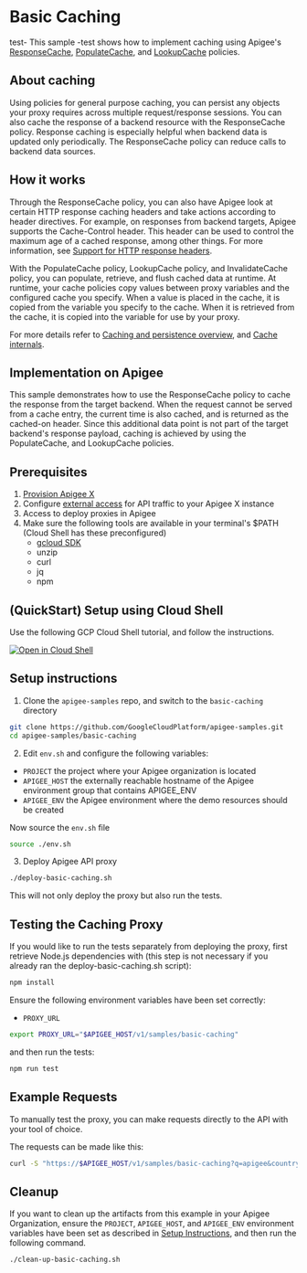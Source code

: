 # Basic Caching

test- This sample -test  shows how to implement caching using Apigee's [ResponseCache](https://cloud.google.com/apigee/docs/api-platform/reference/policies/response-cache-policy), [PopulateCache](https://cloud.google.com/apigee/docs/api-platform/reference/policies/populate-cache-policy), and [LookupCache](https://cloud.google.com/apigee/docs/api-platform/reference/policies/lookup-cache-policy) policies.

## About caching

Using policies for general purpose caching, you can persist any objects your proxy requires across multiple request/response sessions. You can also cache the response of a backend resource with the ResponseCache policy. Response caching is especially helpful when backend data is updated only periodically. The ResponseCache policy can reduce calls to backend data sources.

## How it works

Through the ResponseCache policy, you can also have Apigee look at certain HTTP response caching headers and take actions according to header directives. For example, on responses from backend targets, Apigee supports the Cache-Control header. This header can be used to control the maximum age of a cached response, among other things. For more information, see [Support for HTTP response headers](https://cloud.google.com/apigee/docs/api-platform/cache/http-response-caching).

With the PopulateCache policy, LookupCache policy, and InvalidateCache policy, you can populate, retrieve, and flush cached data at runtime. At runtime, your cache policies copy values between proxy variables and the configured cache you specify. When a value is placed in the cache, it is copied from the variable you specify to the cache. When it is retrieved from the cache, it is copied into the variable for use by your proxy.

For more details refer to [Caching and persistence overview](https://cloud.google.com/apigee/docs/api-platform/cache/persistence-tools), and [Cache internals](https://cloud.google.com/apigee/docs/api-platform/cache/cache-internals).

## Implementation on Apigee

This sample demonstrates how to use the ResponseCache policy to cache the response from the target backend. When the request cannot be served from a cache entry, the current time is also cached, and is returned as the cached-on header. Since this additional data point is not part of the target backend's response payload, caching is achieved by using the PopulateCache, and LookupCache policies.

## Prerequisites

1. [Provision Apigee X](https://cloud.google.com/apigee/docs/api-platform/get-started/provisioning-intro)
2. Configure [external access](https://cloud.google.com/apigee/docs/api-platform/get-started/configure-routing#external-access) for API traffic to your Apigee X instance
3. Access to deploy proxies in Apigee
4. Make sure the following tools are available in your terminal's $PATH (Cloud Shell has these preconfigured)
    * [gcloud SDK](https://cloud.google.com/sdk/docs/install)
    * unzip
    * curl
    * jq
    * npm

## (QuickStart) Setup using Cloud Shell

Use the following GCP Cloud Shell tutorial, and follow the instructions.

[![Open in Cloud Shell](https://gstatic.com/cloudssh/images/open-btn.png)](https://ssh.cloud.google.com/cloudshell/open?cloudshell_git_repo=https://github.com/GoogleCloudPlatform/apigee-samples&cloudshell_git_branch=main&cloudshell_workspace=.&cloudshell_tutorial=basic-caching/docs/cloudshell-tutorial.md)

## Setup instructions

1. Clone the `apigee-samples` repo, and switch to the `basic-caching` directory

``` bash
git clone https://github.com/GoogleCloudPlatform/apigee-samples.git
cd apigee-samples/basic-caching
```

2. Edit `env.sh` and configure the following variables:

* `PROJECT` the project where your Apigee organization is located
* `APIGEE_HOST` the externally reachable hostname of the Apigee environment group that contains APIGEE_ENV
* `APIGEE_ENV` the Apigee environment where the demo resources should be created

Now source the `env.sh` file

```bash
source ./env.sh
```

3. Deploy Apigee API proxy

``` bash
./deploy-basic-caching.sh
```

This will not only deploy the proxy but also run the tests.

## Testing the Caching Proxy

If you would like to run the tests separately from deploying the proxy, first retrieve Node.js dependencies with (this step is not necessary if you already ran the deploy-basic-caching.sh script):

``` bash
npm install
```

Ensure the following environment variables have been set correctly:

* `PROXY_URL`

``` bash
export PROXY_URL="$APIGEE_HOST/v1/samples/basic-caching"
```

and then run the tests:

``` bash
npm run test
```

## Example Requests

To manually test the proxy, you can make requests directly to the API with your tool of choice.

The requests can be made like this:

``` bash
curl -S "https://$APIGEE_HOST/v1/samples/basic-caching?q=apigee&country=us"
```

## Cleanup

If you want to clean up the artifacts from this example in your Apigee Organization, ensure the `PROJECT`, `APIGEE_HOST`, and `APIGEE_ENV` environment variables have been set as described in [Setup Instructions](#setup-instructions), and then run the following command.

``` bash
./clean-up-basic-caching.sh
```
